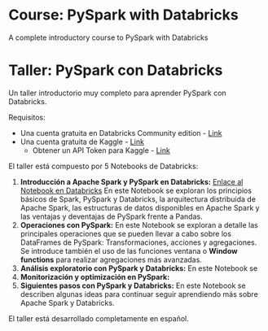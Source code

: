 # Course: PySpark with Databricks
A complete introductory course to PySpark with Databricks



# Taller: PySpark con Databricks
Un taller introductorio muy completo para aprender PySpark con Databricks.

Requisitos:
- Una cuenta gratuita en Databricks Community edition - [Link](https://docs.databricks.com/en/getting-started/community-edition.html)
- Una cuenta gratuita de Kaggle - [Link](https://www.kaggle.com/)
  - Obtener un API Token para Kaggle - [Link](https://github.com/Kaggle/kaggle-api#api-credentials)

El taller está compuesto por 5 Notebooks de Databricks:

1. **Introducción a Apache Spark y PySpark en Databricks:** [Enlace al Notebook en Databricks](https://databricks-prod-cloudfront.cloud.databricks.com/public/4027ec902e239c93eaaa8714f173bcfc/2678054157566839/1680053621817658/1665983482644320/latest.html) En este Notebook se exploran los principios básicos de Spark, PySpark y Databricks, la arquitectura distribuida de Apache Spark, las estructuras de datos disponibles en Apache Spark y las ventajas y deventajas de PySpark frente a Pandas.
2. **Operaciones con PySpark:** En este Notebook se exploran a detalle las principales operaciones que se pueden llevar a cabo sobre los DataFrames de PySpark: Transformaciones, acciones y agregaciones. Se introduce también el uso de las funciones ventana o **Window functions** para realizar agregaciones más avanzadas.
3. **Análisis exploratorio con PySpark y Databricks:** En este Notebook se
4. **Monitorización y optimización en PySpark:**
5. **Siguientes pasos con PySpark y Databricks:** En este Notebook se describen algunas ideas para continuar seguir aprendiendo más sobre Apache Spark y Databricks.

El taller está desarrollado completamente en español.
